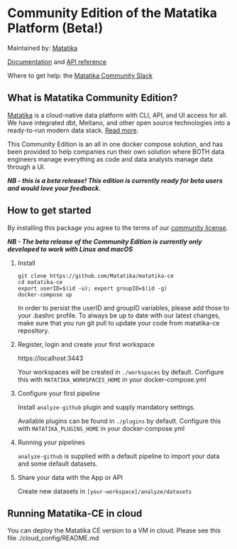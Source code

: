 # Community Edition of the Matatika Platform (Beta!)

Maintained by: [Matatika](https://www.matatika.com/)

[Documentation](https://www.matatika.com/docs/) and [API reference](https://www.matatika.com/docs/api/)

Where to get help: the [Matatika Community Slack](https://join.slack.com/t/matatika/shared_invite/zt-19n1bfokx-F31DNitTpSxWCFO2aFlgxg)


## What is Matatika Community Edition?

[Matatika](https://www.matatika.com/) is a cloud-native data platform with CLI, API, and UI access for all.  We have integrated dbt, Meltano, and other open source technologies into a ready-to-run modern data stack.  [Read more](https://www.matatika.com/docs/concepts). 

This Community Edition is an all in one docker compose solution, and has been provided to help companies run their own solution where BOTH data engineers manage everything as code and data analysts manage data through a UI.

***NB - this is a beta release!  This edition is currently ready for beta users and would love your feedback.***


## How to get started

By installing this package you agree to the terms of our [community license](https://github.com/Matatika/matatika-docs/blob/master/CE-Licence.md).

***NB - The beta release of the Community Edition is currently only developed to work with Linux and macOS***

1. Install

   ```
   git clone https://github.com/Matatika/matatika-ce
   cd matatika-ce
   export userID=$(id -u); export groupID=$(id -g)
   docker-compose up
   ```
   In order to persist the userID and groupID variables, please add those to your .bashrc profile.
   To always be up to date with our latest changes, make sure that you run git pull to update your code from matatika-ce repository.


2. Register, login and create your first workspace

   https://localhost:3443

   Your workspaces will be created in `./workspaces` by default.  Configure this with `MATATIKA_WORKSPACES_HOME` in your docker-compose.yml


3. Configure your first pipeline

   Install `analyze-github` plugin and supply mandatory settings.

   Available plugins can be found in `./plugins` by default.  Configure this with `MATATIKA_PLUGINS_HOME` in your docker-compose.yml


4. Running your pipelines

   `analyze-github` is supplied with a default pipeline to import your data and some default datasets.


5. Share your data with the App or API

   Create new datasets in `[your-workspace]/analyze/datasets`

## Running Matatika-CE in cloud
You can deploy the Matatika CE version to a VM in cloud. Please see this file ./cloud_config/README.md